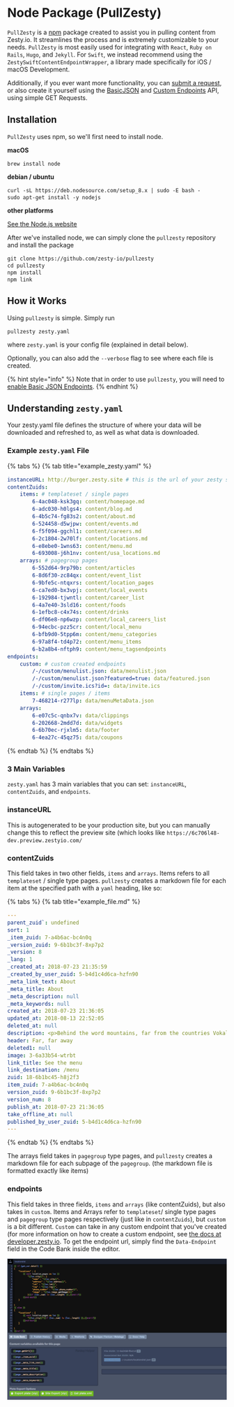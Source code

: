 # Node Package \(PullZesty\)

`PullZesty` is a [npm](https://npmjs.com) package created to assist you in pulling content from Zesty.io. It streamlines the process and is extremely customizable to your needs. `PullZesty` is most easily used for integrating with `React`, `Ruby on Rails`, `Hugo`, and `Jekyll`. For `Swift`, we instead recommend using the `ZestySwiftContentEndpointWrapper`, a library made specifically for iOS / macOS Development.

Additionally, if you ever want more functionality, you can [submit a request](https://chat.zesty.io), or also create it yourself using the [BasicJSON](https://developer.zesty.io/guides/api/basic-api-json-endpoints-guide/) and [Custom Endpoints](https://developer.zesty.io/docs/code-editor/customizable-json-endpoints-for-content/) API, using simple GET Requests.

## Installation

`PullZesty` uses npm, so we'll first need to install node.

**macOS**

```text
brew install node
```

**debian / ubuntu**

```text
curl -sL https://deb.nodesource.com/setup_8.x | sudo -E bash -
sudo apt-get install -y nodejs
```

**other platforms**

[See the Node.js website](https://nodejs.org/en/download/package-manager/#debian-and-ubuntu-based-linux-distributions)

After we've installed node, we can simply clone the `pullzesty` repository and install the package

```text
git clone https://github.com/zesty-io/pullzesty
cd pullzesty
npm install
npm link
```

## How it Works

Using `pullzesty` is simple. Simply run

```text
pullzesty zesty.yaml
```

where `zesty.yaml` is your config file \(explained in detail below\).

Optionally, you can also add the `--verbose` flag to see where each file is created.

{% hint style="info" %}
Note that in order to use `pullzesty`, you will need to [enable Basic JSON Endpoints](https://developer.zesty.io/guides/api/basic-api-json-endpoints-guide/).
{% endhint %}

## Understanding `zesty.yaml`

Your zesty.yaml file defines the structure of where your data will be downloaded and refreshed to, as well as what data is downloaded.

### Example `zesty.yaml` File

{% tabs %}
{% tab title="example\_zesty.yaml" %}
```yaml
instanceURL: http://burger.zesty.site # this is the url of your zesty site
contentZuids:
    items: # templateset / single pages
        6-4ac048-ksk3gq: content/homepage.md
        6-adc030-h0lgs4: content/blog.md
        6-4b5c74-fg83s2: content/about.md
        6-524458-d5wjpw: content/events.md
        6-f5f094-ggchl1: content/careers.md
        6-2c1804-2w70lf: content/locations.md
        6-e8ebe0-1wns63: content/menu.md
        6-693008-j6h1nv: content/usa_locations.md
    arrays: # pagegroup pages
        6-552d64-9rp79b: content/articles
        6-8d6f30-zc84qx: content/event_list
        6-9bfe5c-ntqxrs: content/location_pages
        6-ca7ed0-bx3vpj: content/local_events
        6-192984-tjwntl: content/career_list
        6-4a7e40-3sld16: content/foods
        6-1efbc8-c4x74s: content/drinks
        6-df06e8-np6wzp: content/local_careers_list
        6-94ecbc-pzz5cr: content/local_menu
        6-bfb9d0-5tpp6m: content/menu_categories
        6-97a8f4-td4p72: content/menu_items
        6-b2a8b4-nftph9: content/menu_tagsendpoints
endpoints:
    custom: # custom created endpoints 
        /-/custom/menulist.json: data/menulist.json
        /-/custom/menulist.json?featured=true: data/featured.json
        /-/custom/invite.ics?id=: data/invite.ics
    items: # single pages / items
        7-468214-r277lp: data/menuMetaData.json
    arrays:
        6-e07c5c-qnbx7v: data/clippings
        6-202668-2mdd7d: data/widgets 
        6-6b70ec-rjxlm5: data/footer 
        6-4ea27c-45qz75: data/coupons
```
{% endtab %}
{% endtabs %}

### 3 Main Variables

`zesty.yaml` has 3 main variables that you can set: `instanceURL`, `contentZuids`, and `endpoints`.

### instanceURL

This is autogenerated to be your production site, but you can manually change this to reflect the preview site \(which looks like `https://6c706l48-dev.preview.zestyio.com/`

### contentZuids

This field takes in two other fields, `items` and `arrays`. Items refers to all `templateset` / single type pages. `pullzesty` creates a markdown file for each item at the specified path with a `yaml` heading, like so:

{% tabs %}
{% tab title="example\_file.md" %}
```yaml
---
parent_zuid`: undefined
sort: 1
_item_zuid: 7-a4b6ac-bc4n0q
_version_zuid: 9-6b1bc3f-8xp7p2
_version: 8
_lang: 1
_created_at: 2018-07-23 21:35:59
_created_by_user_zuid: 5-b4d1c4d6ca-hzfn90
_meta_link_text: About
_meta_title: About
_meta_description: null
_meta_keywords: null
created_at: 2018-07-23 21:36:05
updated_at: 2018-08-13 22:52:05
deleted_at: null
description: <p>Behind the word mountains, far from the countries Vokalia and Consonantia, there live the blind texts.</p><p>In those blind texts lies the secrets to humanity itself, and listed on the first page is the recipe for the classic ZestyBurger. Our founder, Ronak Shah, took that recipe and made a franchise out of it, to spread the heavenly taste across the world.</p>
header: Far, far away
deleted1: null
image: 3-6a33b54-wtrbt
link_title: See the menu
link_destination: /menu
zuid: 18-6b1bc45-h8j2f3
item_zuid: 7-a4b6ac-bc4n0q
version_zuid: 9-6b1bc3f-8xp7p2
version_num: 8
publish_at: 2018-07-23 21:36:05
take_offline_at: null
published_by_user_zuid: 5-b4d1c4d6ca-hzfn90
---
```
{% endtab %}
{% endtabs %}

The arrays field takes in `pagegroup` type pages, and `pullzesty` creates a markdown file for each subpage of the `pagegroup`. \(the markdown file is formatted exactly like items\)

### endpoints

This field takes in three fields, `items` and `arrays` \(like contentZuids\), but also takes in `custom`. Items and Arrays refer to `templateset`/ single type pages and `pagegroup` type pages respectively \(just like in `contentZuids`\), but `custom` is a bit different. `Custom` can take in any custom endpoint that you've created \(for more information on how to create a custom endpoint, see [the docs at developer.zesty.io](https://developer.zesty.io/docs/code-editor/customizable-json-endpoints-for-content/). To get the endpoint url, simply find the `Data-Endpoint` field in the Code Bank inside the editor.

![Finding the Data Endpoint Field](../../.gitbook/assets/findingthedataendpointfield.png)

